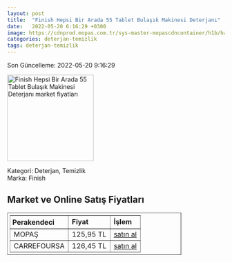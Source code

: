 ```yaml
---
layout: post
title:  "Finish Hepsi Bir Arada 55 Tablet Bulaşık Makinesi Deterjanı"
date:   2022-05-20 6:16:29 +0300
image: https://cdnprod.mopas.com.tr/sys-master-mopascdncontainer/h1b/ha8/8887022190622/449773_0_521Wx521H
categories: deterjan-temizlik
tags: deterjan-temizlik
---
```


Son Güncelleme: 2022-05-20 9:16:29

<img src="https://cdnprod.mopas.com.tr/sys-master-mopascdncontainer/h1b/ha8/8887022190622/449773_0_521Wx521H" width="200" alt="Finish Hepsi Bir Arada 55 Tablet Bulaşık Makinesi Deterjanı market fiyatları" />

Kategori: Deterjan, Temizlik
<br />
Marka: Finish

<h2>Market ve Online Satış Fiyatları</h2>

<table border="1" style="padding: 5px;width:80%;">
  <tr>
    <td style="padding: 5px;"><strong>Perakendeci</strong></td>
    <td><strong>Fiyat</strong></td>
    <td><strong>İşlem</strong></td>
  </tr>
  <tr>
              <td title="Mopaş">MOPAŞ</td>
              <td>125,95 TL</td>
              <td><a title="Mopaş" target="_blank" href="https://www.mopas.com.tr/finish-tablet-hba-55li/p/449773">satın al</a></td>
            </tr><tr>
              <td title="CarrefourSA">CARREFOURSA</td>
              <td>126,45 TL</td>
              <td><a title="CarrefourSA" target="_blank" href="https://www.carrefoursa.com/finish-hepsi-bir-arada-max-55-tablet-bulasik-makinesi-deterjani-p-30241767">satın al</a></td>
            </tr>
</table>

